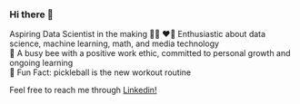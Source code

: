 ### Hi there 👋  

<!--
**itsmonawbu/itsmonawbu** is a ✨ _special_ ✨ repository because its `README.md` (this file) appears on your GitHub profile.

Here are some ideas to get you started:

- 🔭 I’m currently working on ...
- 🌱 I’m currently learning ...
- 👯 I’m looking to collaborate on ...
- 🤔 I’m looking for help with ...
- 💬 Ask me about ...
- 📫 How to reach me: ...
- 😄 Pronouns: ...
- ⚡ Fun fact: ...
-->
Aspiring Data Scientist in the making 👩‍🔬 
❤️‍🔥 Enthusiastic about data science, machine learning, math, and media technology  
🐝 A busy bee with a positive work ethic, committed to personal growth and ongoing learning   
💌 Fun Fact: pickleball is the new workout routine  

Feel free to reach me through [Linkedin!](https://www.linkedin.com/in/mona-jiang123/)

